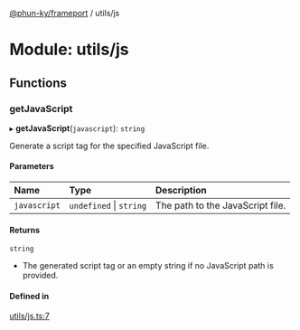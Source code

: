[@phun-ky/frameport](../README.md) / utils/js

# Module: utils/js

## Functions

### getJavaScript

▸ **getJavaScript**(`javascript`): `string`

Generate a script tag for the specified JavaScript file.

#### Parameters

| Name | Type | Description |
| :------ | :------ | :------ |
| `javascript` | `undefined` \| `string` | The path to the JavaScript file. |

#### Returns

`string`

- The generated script tag or an empty string if no JavaScript path is provided.

#### Defined in

[utils/js.ts:7](https://github.com/phun-ky/frameport/blob/main/src/utils/js.ts#L7)

